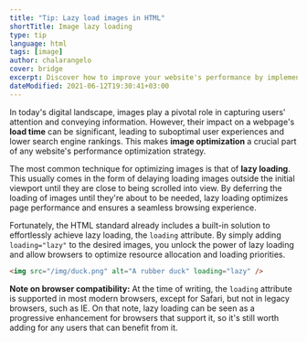 ```yaml
---
title: "Tip: Lazy load images in HTML"
shortTitle: Image lazy loading
type: tip
language: html
tags: [image]
author: chalarangelo
cover: bridge
excerpt: Discover how to improve your website's performance by implementing lazy loading for images using a native HTML attribute.
dateModified: 2021-06-12T19:30:41+03:00
---
```


In today's digital landscape, images play a pivotal role in capturing users' attention and conveying information. However, their impact on a webpage's **load time** can be significant, leading to suboptimal user experiences and lower search engine rankings. This makes **image optimization** a crucial part of any website's performance optimization strategy.

The most common technique for optimizing images is that of **lazy loading**. This usually comes in the form of delaying loading images outside the initial viewport until they are close to being scrolled into view. By deferring the loading of images until they're about to be needed, lazy loading optimizes page performance and ensures a seamless browsing experience.

Fortunately, the HTML standard already includes a built-in solution to effortlessly achieve lazy loading, the `loading` attribute. By simply adding `loading="lazy"` to the desired images, you unlock the power of lazy loading and allow browsers to optimize resource allocation and loading priorities.

```html
<img src="/img/duck.png" alt="A rubber duck" loading="lazy" />
```

**Note on browser compatibility:** At the time of writing, the `loading` attribute is supported in most modern browsers, except for Safari, but not in legacy browsers, such as IE. On that note, lazy loading can be seen as a progressive enhancement for browsers that support it, so it's still worth adding for any users that can benefit from it.